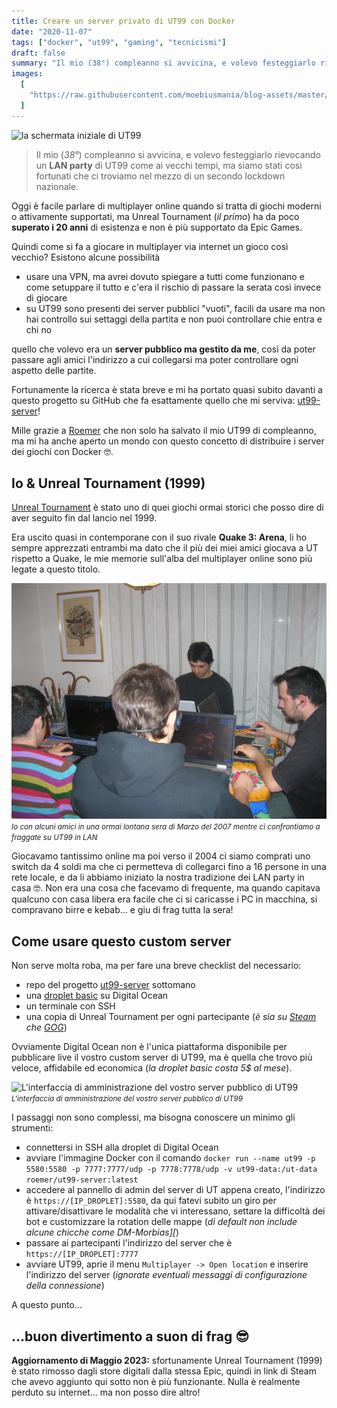 ```yaml
---
title: Creare un server privato di UT99 con Docker
date: "2020-11-07"
tags: ["docker", "ut99", "gaming", "tecnicismi"]
draft: false
summary: "Il mio (38°) compleanno si avvicina, e volevo festeggiarlo rievocando un LAN party di UT99 come ai vecchi tempi, ma siamo stati così fortunati che ci troviamo nel mezzo di un secondo lockdown nazionale."
images:
  [
    "https://raw.githubusercontent.com/moebiusmania/blog-assets/master/images/2020/LanParty_01.jpg",
  ]
---
```


![la schermata iniziale di UT99](https://external-preview.redd.it/Rz9Gwj1URmf6I4IGUTWLruCb58fAsPNE_qn2WQBu98I.png?auto=webp&s=cfc13c82491d8202b4feb655389f97e10c35b7c0)

> Il mio (_38°_) compleanno si avvicina, e volevo festeggiarlo rievocando un **LAN party** di UT99 come ai vecchi tempi, ma siamo stati così fortunati che ci troviamo nel mezzo di un secondo lockdown nazionale.

Oggi è facile parlare di multiplayer online quando si tratta di giochi moderni o attivamente supportati, ma Unreal Tournament (_il primo_) ha da poco **superato i 20 anni** di esistenza e non è più supportato da Epic Games.

Quindi come si fa a giocare in multiplayer via internet un gioco così vecchio? Esistono alcune possibilità

- usare una VPN, ma avrei dovuto spiegare a tutti come funzionano e come setuppare il tutto e c'era il rischio di passare la serata così invece di giocare
- su UT99 sono presenti dei server pubblici "vuoti", facili da usare ma non hai controllo sui settaggi della partita e non puoi controllare chie entra e chi no

quello che volevo era un **server pubblico ma gestito da me**, così da poter passare agli amici l'indirizzo a cui collegarsi ma poter controllare ogni aspetto delle partite.

Fortunamente la ricerca è stata breve e mi ha portato quasi subito davanti a questo progetto su GitHub che fa esattamente quello che mi serviva: [ut99-server](https://github.com/Roemer/ut99-server)!

Mille grazie a [Roemer](https://github.com/Roemer) che non solo ha salvato il mio UT99 di compleanno, ma mi ha anche aperto un mondo con questo concetto di distribuire i server dei giochi con Docker 🤓.

## Io & Unreal Tournament (1999)

[Unreal Tournament](https://it.wikipedia.org/wiki/Unreal_Tournament) è stato uno di quei giochi ormai storici che posso dire di aver seguito fin dal lancio nel 1999.

Era uscito quasi in contemporane con il suo rivale **Quake 3: Arena**, li ho sempre apprezzati entrambi ma dato che il più dei miei amici giocava a UT rispetto a Quake, le mie memorie sull'alba del multiplayer online sono più legate a questo titolo.

![Io con alcuni amici in una ormai lontana sera di Marzo del 2007 mentre ci confrontiamo a fraggate su UT99 in LAN](https://raw.githubusercontent.com/moebiusmania/blog-assets/master/images/2020/LanParty_01.jpg) <small>_Io con alcuni amici in una ormai lontana sera di Marzo del 2007 mentre ci confrontiamo a fraggate su UT99 in LAN_</small>

Giocavamo tantissimo online ma poi verso il 2004 ci siamo comprati uno switch da 4 soldi ma che ci permetteva di collegarci fino a 16 persone in una rete locale, e da li abbiamo iniziato la nostra tradizione dei LAN party in casa 🤓. Non era una cosa che facevamo di frequente, ma quando capitava qualcuno con casa libera era facile che ci si caricasse i PC in macchina, si compravano birre e kebab... e giu di frag tutta la sera!

## Come usare questo custom server

Non serve molta roba, ma per fare una breve checklist del necessario:

- repo del progetto [ut99-server](https://github.com/Roemer/ut99-server) sottomano
- una [droplet basic](https://www.digitalocean.com/products/droplets/) su Digital Ocean
- un terminale con SSH
- una copia di Unreal Tournament per ogni partecipante (_è sia su [Steam](https://store.steampowered.com/app/13240/Unreal_Tournament_Game_of_the_Year_Edition/) che [GOG](https://www.gog.com/game/unreal_tournament_goty?gclsrc=aw.ds&)_)

Ovviamente Digital Ocean non è l'unica piattaforma disponibile per pubblicare live il vostro custom server di UT99, ma è quella che trovo più veloce, affidabile ed economica (_la droplet basic costa 5$ al mese_).

![L'interfaccia di amministrazione del vostro server pubblico di UT99](https://user-images.githubusercontent.com/1764542/87203342-ae4f3980-c302-11ea-87a5-f535ce5087ee.png)<small>_L'interfaccia di amministrazione del vostro server pubblico di UT99_</small>

I passaggi non sono complessi, ma bisogna conoscere un minimo gli strumenti:

- connettersi in SSH alla droplet di Digital Ocean
- avviare l'immagine Docker con il comando `docker run --name ut99 -p 5580:5580 -p 7777:7777/udp -p 7778:7778/udp -v ut99-data:/ut-data roemer/ut99-server:latest`
- accedere al pannello di admin del server di UT appena creato, l'indirizzo è `https://[IP_DROPLET]:5580`, da qui fatevi subito un giro per attivare/disattivare le modalità che vi interessano, settare la difficoltà dei bot e customizzare la rotation delle mappe (_di default non include alcune chicche come DM-Morbias][_)
- passare ai partecipanti l'indirizzo del server che è `https://[IP_DROPLET]:7777`
- avviare UT99, aprie il menu `Multiplayer -> Open location` e inserire l'indirizzo del server (_ignorate eventuali messaggi di configurazione della connessione_)

A questo punto...

## ...buon divertimento a suon di frag 😎

**Aggiornamento di Maggio 2023:** sfortunamente Unreal Tournament (1999) è stato rimosso dagli store digitali dalla stessa Epic, quindi in link di Steam che avevo aggiunto qui sotto non è più funzionante. Nulla è realmente perduto su internet... ma non posso dire altro!

<!-- <iframe src="https://store.steampowered.com/widget/13240/679/" frameborder="0" loading="lazy" class="w-full" height="190"></iframe> -->
